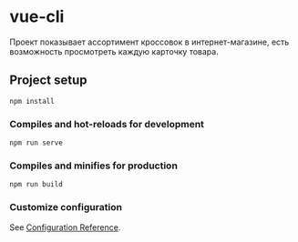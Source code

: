 # vue-cli
Проект показывает ассортимент кроссовок в интернет-магазине, есть возможность просмотреть каждую карточку товара.
## Project setup
```
npm install
```

### Compiles and hot-reloads for development
```
npm run serve
```

### Compiles and minifies for production
```
npm run build
```

### Customize configuration
See [Configuration Reference](https://cli.vuejs.org/config/).
